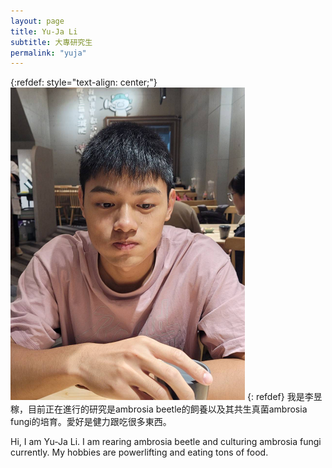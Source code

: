 ```yaml
---
layout: page
title: Yu-Ja Li
subtitle: 大專研究生
permalink: "yuja"
---
```

{:refdef: style="text-align: center;"}
![](assets/img/people/yuja_500.png)
{: refdef}
我是李昱稼，目前正在進行的研究是ambrosia beetle的飼養以及其共生真菌ambrosia fungi的培育。愛好是健力跟吃很多東西。<br>

Hi, I am Yu-Ja Li. I am rearing ambrosia beetle and culturing ambrosia fungi currently. My hobbies are powerlifting and eating tons of food.
